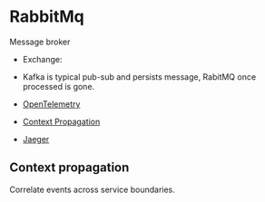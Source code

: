# RabbitMq

Message broker
- Exchange: 
- Kafka is typical pub-sub and persists message, RabitMQ once processed is gone.


- [OpenTelemetry](https://opentelemetry.io/)
- [Context Propagation](https://opentelemetry.lightstep.com/core-concepts/context-propagation/)
- [Jaeger](https://www.jaegertracing.io/)

## Context propagation
Correlate events across service boundaries.

